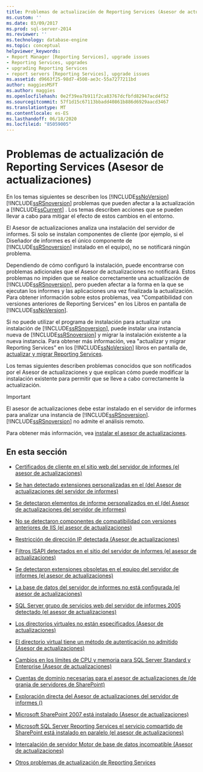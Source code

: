 ```yaml
---
title: Problemas de actualización de Reporting Services (Asesor de actualizaciones) | Microsoft Docs
ms.custom: ''
ms.date: 03/09/2017
ms.prod: sql-server-2014
ms.reviewer: ''
ms.technology: database-engine
ms.topic: conceptual
helpviewer_keywords:
- Report Manager [Reporting Services], upgrade issues
- Reporting Services, upgrades
- upgrading Reporting Services
- report servers [Reporting Services], upgrade issues
ms.assetid: d9663f25-98d7-4508-ae3c-55a7277211bd
author: maggiesMSFT
ms.author: maggies
ms.openlocfilehash: 0e2f39ea7b911f2ca83767dcfbfd82947acd4f52
ms.sourcegitcommit: 57f1d15c67113bbadd40861b886d6929aacd3467
ms.translationtype: MT
ms.contentlocale: es-ES
ms.lasthandoff: 06/18/2020
ms.locfileid: "85059005"
---
```

# <a name="reporting-services-upgrade-issues-upgrade-advisor"></a>Problemas de actualización de Reporting Services (Asesor de actualizaciones)
  En los temas siguientes se describen los [!INCLUDE[ssNoVersion](../../includes/ssnoversion-md.md)] [!INCLUDE[ssRSnoversion](../../includes/ssrsnoversion-md.md)] problemas que pueden afectar a la actualización a [!INCLUDE[ssCurrent](../../includes/sscurrent-md.md)] . Los temas describen acciones que se pueden llevar a cabo para mitigar el efecto de estos cambios en el entorno.  
  
 El Asesor de actualizaciones analiza una instalación del servidor de informes. Si solo se instalan componentes de cliente (por ejemplo, si el Diseñador de informes es el único componente de [!INCLUDE[ssRSnoversion](../../includes/ssrsnoversion-md.md)] instalado en el equipo), no se notificará ningún problema.  
  
 Dependiendo de cómo configuró la instalación, puede encontrarse con problemas adicionales que el Asesor de actualizaciones no notificará. Estos problemas no impiden que se realice correctamente una actualización de [!INCLUDE[ssRSnoversion](../../includes/ssrsnoversion-md.md)], pero pueden afectar a la forma en la que se ejecutan los informes y las aplicaciones una vez finalizada la actualización. Para obtener información sobre estos problemas, vea "Compatibilidad con versiones anteriores de Reporting Services" en los Libros en pantalla de [!INCLUDE[ssNoVersion](../../includes/ssnoversion-md.md)].  
  
 Si no puede utilizar el programa de instalación para actualizar una instalación de [!INCLUDE[ssRSnoversion](../../includes/ssrsnoversion-md.md)], puede instalar una instancia nueva de [!INCLUDE[ssRSnoversion](../../includes/ssrsnoversion-md.md)] y migrar la instalación existente a la nueva instancia. Para obtener más información, vea "actualizar y migrar Reporting Services" en los [!INCLUDE[ssNoVersion](../../includes/ssnoversion-md.md)] libros en pantalla de, [actualizar y migrar Reporting Services](../../reporting-services/install-windows/upgrade-and-migrate-reporting-services.md).  
  
 Los temas siguientes describen problemas conocidos que son notificados por el Asesor de actualizaciones y que explican cómo puede modificar la instalación existente para permitir que se lleve a cabo correctamente la actualización.  
  
> [!IMPORTANT]  
>  El asesor de actualizaciones debe estar instalado en el servidor de informes para analizar una instancia de [!INCLUDE[ssRSnoversion](../../includes/ssrsnoversion-md.md)]. [!INCLUDE[ssRSnoversion](../../includes/ssrsnoversion-md.md)] no admite el análisis remoto.  
>   
>  Para obtener más información, vea [instalar el asesor de actualizaciones](../../../2014/sql-server/install/installing-upgrade-advisor.md).  
  
## <a name="in-this-section"></a>En esta sección  
  
-   [Certificados de cliente en el sitio web del servidor de informes &#40;el asesor de actualizaciones&#41;](../../../2014/sql-server/install/client-certificates-on-the-report-server-web-site-upgrade-advisor.md)  
  
-   [Se han detectado extensiones personalizadas en el &#40;del Asesor de actualizaciones del servidor de informes&#41;](../../../2014/sql-server/install/custom-extensions-were-detected-on-the-report-server-upgrade-advisor.md)  
  
-   [Se detectaron elementos de informe personalizados en el &#40;del Asesor de actualizaciones del servidor de informes&#41;](../../../2014/sql-server/install/custom-report-items-were-detected-on-the-report-server-upgrade-advisor.md)  
  
-   [No se detectaron componentes de compatibilidad con versiones anteriores de IIS &#40;el asesor de actualizaciones&#41;](../../../2014/sql-server/install/iis-backward-compatibility-components-were-not-detected-upgrade-advisor.md)  
  
-   [Restricción de dirección IP detectada &#40;Asesor de actualizaciones&#41;](../../../2014/sql-server/install/ip-address-restriction-detected-upgrade-advisor.md)  
  
-   [Filtros ISAPI detectados en el sitio del servidor de informes &#40;el asesor de actualizaciones&#41;](../../../2014/sql-server/install/isapi-filters-detected-on-the-report-server-site-upgrade-advisor.md)  
  
-   [Se detectaron extensiones obsoletas en el equipo del servidor de informes &#40;el asesor de actualizaciones&#41;](../../../2014/sql-server/install/obsolete-extensions-were-detected-on-the-report-server-computer-upgrade-advisor.md)  
  
-   [La base de datos del servidor de informes no está configurada &#40;el asesor de actualizaciones&#41;](../../../2014/sql-server/install/report-server-database-is-not-configured-upgrade-advisor.md)  
  
-   [SQL Server grupo de servicios web del servidor de informes 2005 detectado &#40;el asesor de actualizaciones&#41;](../../../2014/sql-server/install/sql-server-2005-report-server-web-service-group-detected-upgrade-advisor.md)  
  
-   [Los directorios virtuales no están especificados &#40;Asesor de actualizaciones&#41;](../../../2014/sql-server/install/virtual-directories-are-unspecified-upgrade-advisor.md)  
  
-   [El directorio virtual tiene un método de autenticación no admitido &#40;Asesor de actualizaciones&#41;](../../../2014/sql-server/install/virtual-directory-has-unsupported-authentication-method-upgrade-advisor.md)  
  
-   [Cambios en los límites de CPU y memoria para SQL Server Standard y Enterprise &#40;Asesor de actualizaciones&#41;](../../../2014/sql-server/install/cpu-memory-limits-changes-sql-server-standard-enterprise-upgrade-advisor.md)  
  
-   [Cuentas de dominio necesarias para el asesor de actualizaciones de &#40;de granja de servidores de SharePoint&#41;](../../../2014/sql-server/install/domain-accounts-required-for-sharepoint-farm-upgrade-advisor.md)  
  
-   [Exploración directa del Asesor de actualizaciones del servidor de informes &#40;&#41;](../../../2014/sql-server/install/direct-browsing-to-report-server-upgrade-advisor.md)  
  
-   [Microsoft SharePoint 2007 está instalado &#40;Asesor de actualizaciones&#41;](../../../2014/sql-server/install/microsoft-sharepoint-2007-is-installed-upgrade-advisor.md)  
  
-   [Microsoft SQL Server Reporting Services el servicio compartido de SharePoint está instalado en paralelo &#40;el asesor de actualizaciones&#41;](../../../2014/sql-server/install/sql-server-reporting-services-sharepoint-shared-service-side-by-side-upgrade-advisor.md)  
  
-   [Intercalación de servidor Motor de base de datos incompatible &#40;Asesor de actualizaciones&#41;](../../../2014/sql-server/install/incompatible-database-engine-server-collation-upgrade-advisor.md)  
  
-   [Otros problemas de actualización de Reporting Services](../../../2014/sql-server/install/other-reporting-services-upgrade-issues.md)  
  
  
